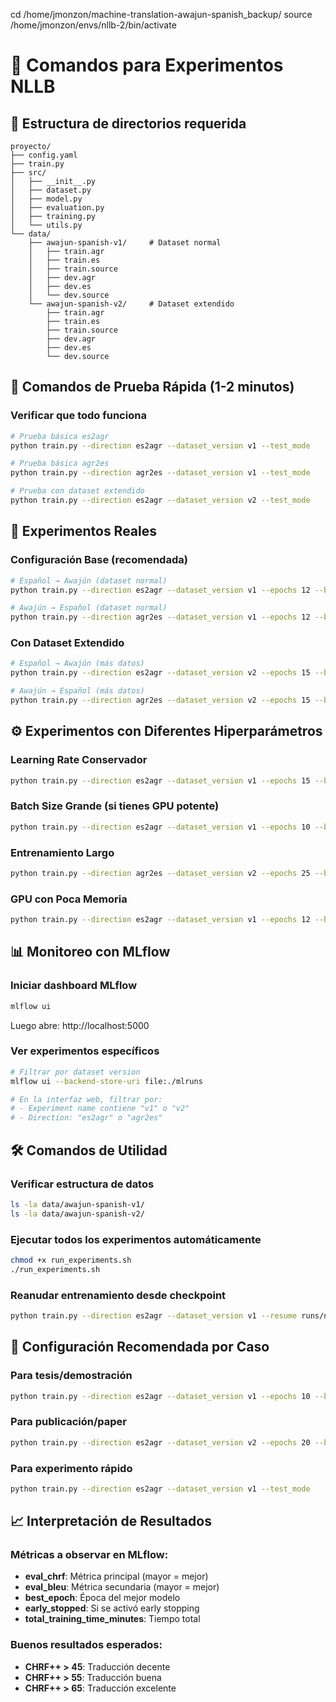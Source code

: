 cd /home/jmonzon/machine-translation-awajun-spanish_backup/
source /home/jmonzon/envs/nllb-2/bin/activate


# 🚀 Comandos para Experimentos NLLB

## 📁 Estructura de directorios requerida
```
proyecto/
├── config.yaml
├── train.py
├── src/
│   ├── __init__.py
│   ├── dataset.py
│   ├── model.py
│   ├── evaluation.py
│   ├── training.py
│   └── utils.py
└── data/
    ├── awajun-spanish-v1/     # Dataset normal
    │   ├── train.agr
    │   ├── train.es
    │   ├── train.source
    │   ├── dev.agr
    │   ├── dev.es
    │   └── dev.source
    └── awajun-spanish-v2/     # Dataset extendido
        ├── train.agr
        ├── train.es
        ├── train.source
        ├── dev.agr
        ├── dev.es
        └── dev.source
```

## 🧪 Comandos de Prueba Rápida (1-2 minutos)

### Verificar que todo funciona
```bash
# Prueba básica es2agr
python train.py --direction es2agr --dataset_version v1 --test_mode

# Prueba básica agr2es  
python train.py --direction agr2es --dataset_version v1 --test_mode

# Prueba con dataset extendido
python train.py --direction es2agr --dataset_version v2 --test_mode
```

## 🔬 Experimentos Reales

### Configuración Base (recomendada)
```bash
# Español → Awajún (dataset normal)
python train.py --direction es2agr --dataset_version v1 --epochs 12 --batch_size 16 --learning_rate 3e-5 --patience 3

# Awajún → Español (dataset normal)
python train.py --direction agr2es --dataset_version v1 --epochs 12 --batch_size 16 --learning_rate 3e-5 --patience 3
```

### Con Dataset Extendido
```bash
# Español → Awajún (más datos)
python train.py --direction es2agr --dataset_version v2 --epochs 15 --batch_size 16 --learning_rate 3e-5 --patience 4

# Awajún → Español (más datos)  
python train.py --direction agr2es --dataset_version v2 --epochs 15 --batch_size 16 --learning_rate 3e-5 --patience 4
```

## ⚙️ Experimentos con Diferentes Hiperparámetros

### Learning Rate Conservador
```bash
python train.py --direction es2agr --dataset_version v1 --epochs 15 --batch_size 16 --learning_rate 1e-5 --patience 5
```

### Batch Size Grande (si tienes GPU potente)
```bash
python train.py --direction es2agr --dataset_version v1 --epochs 10 --batch_size 32 --learning_rate 3e-5 --patience 3
```

### Entrenamiento Largo
```bash
python train.py --direction agr2es --dataset_version v2 --epochs 25 --batch_size 16 --learning_rate 3e-5 --patience 7
```

### GPU con Poca Memoria
```bash
python train.py --direction es2agr --dataset_version v1 --epochs 12 --batch_size 4 --learning_rate 2e-5 --patience 4
```

## 📊 Monitoreo con MLflow

### Iniciar dashboard MLflow
```bash
mlflow ui
```
Luego abre: http://localhost:5000

### Ver experimentos específicos
```bash
# Filtrar por dataset version
mlflow ui --backend-store-uri file:./mlruns

# En la interfaz web, filtrar por:
# - Experiment name contiene "v1" o "v2"  
# - Direction: "es2agr" o "agr2es"
```

## 🛠️ Comandos de Utilidad

### Verificar estructura de datos
```bash
ls -la data/awajun-spanish-v1/
ls -la data/awajun-spanish-v2/
```

### Ejecutar todos los experimentos automáticamente
```bash
chmod +x run_experiments.sh
./run_experiments.sh
```

### Reanudar entrenamiento desde checkpoint
```bash
python train.py --direction es2agr --dataset_version v1 --resume runs/nllb_es2agr_20250715_143022
```

## 🎯 Configuración Recomendada por Caso

### Para tesis/demostración
```bash
python train.py --direction es2agr --dataset_version v1 --epochs 10 --batch_size 16 --learning_rate 3e-5 --patience 3
```

### Para publicación/paper
```bash
python train.py --direction es2agr --dataset_version v2 --epochs 20 --batch_size 16 --learning_rate 3e-5 --patience 5
```

### Para experimento rápido
```bash
python train.py --direction es2agr --dataset_version v1 --test_mode
```

## 📈 Interpretación de Resultados

### Métricas a observar en MLflow:
- **eval_chrf**: Métrica principal (mayor = mejor)
- **eval_bleu**: Métrica secundaria (mayor = mejor)  
- **best_epoch**: Época del mejor modelo
- **early_stopped**: Si se activó early stopping
- **total_training_time_minutes**: Tiempo total

### Buenos resultados esperados:
- **CHRF++ > 45**: Traducción decente
- **CHRF++ > 55**: Traducción buena
- **CHRF++ > 65**: Traducción excelente
